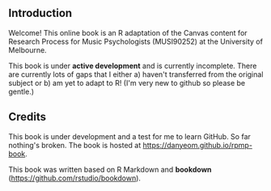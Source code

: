 ## Introduction

Welcome! This online book is an R adaptation of the Canvas content for Research Process for Music Psychologists (MUSI90252) at the University of Melbourne.

This book is under **active development** and is currently incomplete. There are currently lots of gaps that I either a) haven't transferred from the original subject or b) am yet to adapt to R! (I'm very new to github so please be gentle.)

## Credits

This book is under development and a test for me to learn GitHub. So far nothing's broken. The book is hosted at https://danyeom.github.io/rpmp-book.

This book was written based on R Markdown and **bookdown** (https://github.com/rstudio/bookdown). 


